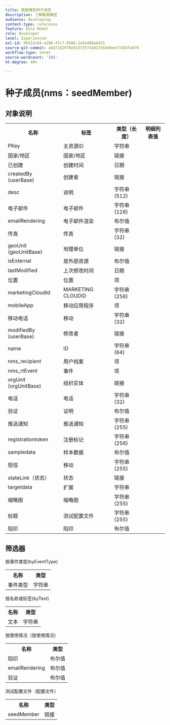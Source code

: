 ```yaml
---
title: 数据模型种子成员
description: 了解数据模型
audience: developing
content-type: reference
feature: Data Model
role: Developer
level: Experienced
exl-id: 9b522c84-e296-47c7-9588-2e5ed08ab631
source-git-commit: a6471d2970a55373574301fb5d49ee73103fa870
workflow-type: tm+mt
source-wordcount: '183'
ht-degree: 40%

---
```


# 种子成员(nms：seedMember)

## 对象说明

<table>
               <tr>
                  <th>名称</th>
                  <th>标签</th>
                  <th>类型（长度）</th>
                  <th>明细列表值</th>
               </tr>
               <tr>
                  <td>PKey</td>
                  <td>主资源ID</td>
                  <td>字符串 </td>
                  <td> </td>
               </tr>
               <tr>
                  <td>国家/地区</td>
                  <td>国家/地区</td>
                  <td>链接 </td>
                  <td> </td>
               </tr>
               <tr>
                  <td>已创建</td>
                  <td>创建时间</td>
                  <td>日期 </td>
                  <td> </td>
               </tr>
               <tr>
                  <td>createdBy (userBase)</td>
                  <td>创建者</td>
                  <td>链接 </td>
                  <td> </td>
               </tr>
               <tr>
                  <td>desc</td>
                  <td>说明</td>
                  <td>字符串(512)</td>
                  <td> </td>
               </tr>
               <tr>
                  <td>电子邮件</td>
                  <td>电子邮件</td>
                  <td>字符串(128)</td>
                  <td> </td>
               </tr>
               <tr>
                  <td>emailRendering</td>
                  <td>电子邮件渲染</td>
                  <td>布尔值 </td>
                  <td> </td>
               </tr>
               <tr>
                  <td>传真</td>
                  <td>传真</td>
                  <td>字符串(32)</td>
                  <td> </td>
               </tr>
               <tr>
                  <td>geoUnit (geoUnitBase)</td>
                  <td>地理单位</td>
                  <td>链接 </td>
                  <td> </td>
               </tr>
               <tr>
                  <td>isExternal</td>
                  <td>是外部资源</td>
                  <td>布尔值 </td>
                  <td> </td>
               </tr>
               <tr>
                  <td>lastModified</td>
                  <td>上次修改时间</td>
                  <td>日期 </td>
                  <td> </td>
               </tr>
               <tr>
                  <td>位置</td>
                  <td>位置</td>
                  <td>项 </td>
                  <td> </td>
               </tr>
               <tr>
                  <td>marketingCloudId</td>
                  <td>MARKETING CLOUDID</td>
                  <td>字符串(256)</td>
                  <td> </td>
               </tr>
               <tr>
                  <td>mobileApp</td>
                  <td>移动应用程序</td>
                  <td>项 </td>
                  <td> </td>
               </tr>
               <tr>
                  <td>移动电话</td>
                  <td>移动</td>
                  <td>字符串(32)</td>
                  <td> </td>
               </tr>
               <tr>
                  <td>modifiedBy (userBase)</td>
                  <td>修改者</td>
                  <td>链接 </td>
                  <td> </td>
               </tr>
               <tr>
                  <td>name</td>
                  <td>ID</td>
                  <td>字符串(64)</td>
                  <td> </td>
               </tr>
               <tr>
                  <td>nms_recipient</td>
                  <td>用户档案</td>
                  <td>项 </td>
                  <td> </td>
               </tr>
               <tr>
                  <td>nms_rtEvent</td>
                  <td>事件</td>
                  <td>项 </td>
                  <td> </td>
               </tr>
               <tr>
                  <td>orgUnit (orgUnitBase)</td>
                  <td>组织实体</td>
                  <td>链接 </td>
                  <td> </td>
               </tr>
               <tr>
                  <td>电话</td>
                  <td>电话</td>
                  <td>字符串(32)</td>
                  <td> </td>
               </tr>
               <tr>
                  <td>验证</td>
                  <td>证明</td>
                  <td>布尔值 </td>
                  <td> </td>
               </tr>
               <tr>
                  <td>推送通知</td>
                  <td>推送通知</td>
                  <td>字符串(255)</td>
                  <td> </td>
               </tr>
               <tr>
                  <td>registrationtoken</td>
                  <td>注册标记</td>
                  <td>字符串(256)</td>
                  <td> </td>
               </tr>
               <tr>
                  <td>sampledata</td>
                  <td>样本数据</td>
                  <td>布尔值 </td>
                  <td> </td>
               </tr>
               <tr>
                  <td>短信</td>
                  <td>移动</td>
                  <td>字符串(255)</td>
                  <td> </td>
               </tr>
               <tr>
                  <td>stateLink（状态）</td>
                  <td>状态</td>
                  <td>链接 </td>
                  <td> </td>
               </tr>
               <tr>
                  <td>targetdata</td>
                  <td>扩展</td>
                  <td>字符串 </td>
                  <td> </td>
               </tr>
               <tr>
                  <td>缩略图</td>
                  <td>缩略图</td>
                  <td>字符串(255)</td>
                  <td> </td>
               </tr>
               <tr>
                  <td>标题</td>
                  <td>测试配置文件</td>
                  <td>字符串(255)</td>
                  <td> </td>
               </tr>
               <tr>
                  <td>陷印</td>
                  <td>陷印</td>
                  <td>布尔值 </td>
                  <td> </td>
               </tr>
            </table>

## 筛选器

按事件类型(byEventType)

<table>
        <tr>
        <th>名称</th>
        <th>类型</th>
        </tr>
        <tr>
        <td>事件类型</td>
        <td>字符串</td>
        </tr>
    </table>

按名称或标签(byText)

<table>
        <tr>
        <th>名称</th>
        <th>类型</th>
        </tr>
        <tr>
        <td>文本</td>
        <td>字符串</td>
        </tr>
    </table>

按使用情况（按使用情况）

<table>
        <tr>
        <th>名称</th>
        <th>类型</th>
        </tr>
        <tr>
        <td>陷印</td>
        <td>布尔值</td>
        </tr>
        <tr>
        <td>emailRendering</td>
        <td>布尔值</td>
        </tr>
        <tr>
        <td>验证</td>
        <td>布尔值</td>
        </tr>
    </table>

测试配置文件（配置文件）

<table>
    <tr>
    <th>名称</th>
    <th>类型</th>
    </tr>
    <tr>
    <td>seedMember</td>
    <td>链接</td>
    </tr>
</table>
